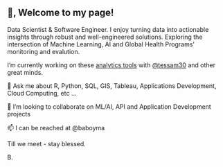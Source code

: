 ## 👋, Welcome to my page!

Data Scientist & Software Engineer. I enjoy turning data into actionable insights through robust and well-engineered solutions. 
Exploring the intersection of Machine Learning, AI and Global Health Programs' monitoring and evalution.

I’m currently working on these [analytics tools](https://usaid-oha-si.github.io/tools/) with [@tessam30](https://github.com/tessam30/tessam30) and other great minds.

💬 Ask me about R, Python, SQL, GIS, Tableau, Applications Development, Cloud Computing, etc ...

👯 I’m looking to collaborate on ML/AI, API and Application Development projects

📫 I can be reached at @baboyma

Till we meet - stay blessed.

B.

